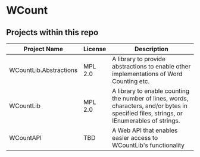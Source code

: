 # WCount

## Projects within this repo

| Project Name           | License | Description                                                                                                                                | 
|------------------------|---------|--------------------------------------------------------------------------------------------------------------------------------------------|
| WCountLib.Abstractions | MPL 2.0 | A library to provide abstractions to enable other implementations of Word Counting etc.                                                    |
| WCountLib              | MPL 2.0 | A library to enable counting the number of lines, words, characters, and/or bytes in specified files, strings, or IEnumerables of strings. |
| WCountAPI              | TBD     | A Web API that enables easier access to WCountLib's functionality                                                                          | 

